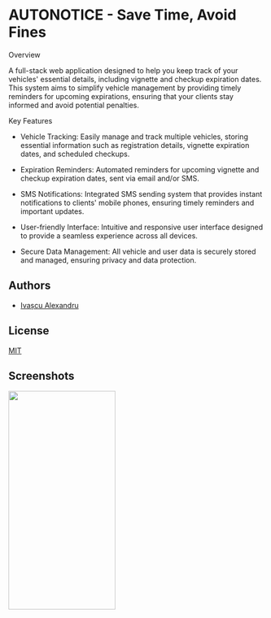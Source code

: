 
# AUTONOTICE - Save Time, Avoid Fines

Overview

A full-stack web application designed to help you keep track of your vehicles' essential details, including vignette and checkup expiration dates. This system aims to simplify vehicle management by providing timely reminders for upcoming expirations, ensuring that your clients stay informed and avoid potential penalties.

Key Features

* Vehicle Tracking: Easily manage and track multiple vehicles, storing essential information such as registration details, vignette expiration dates, and scheduled checkups.

* Expiration Reminders: Automated reminders for upcoming vignette and checkup expiration dates, sent via email and/or SMS.

* SMS Notifications: Integrated SMS sending system that provides instant notifications to clients' mobile phones, ensuring timely reminders and important updates.

* User-friendly Interface: Intuitive and responsive user interface designed to provide a seamless experience across all devices.

* Secure Data Management: All vehicle and user data is securely stored and managed, ensuring privacy and data protection.

## Authors

- [Ivașcu Alexandru](https://www.github.com/ivsalex)


## License

[MIT](https://choosealicense.com/licenses/mit/)


## Screenshots

<img src="https://i.imgur.com/aJcodvI.png" width="210" height="430">
